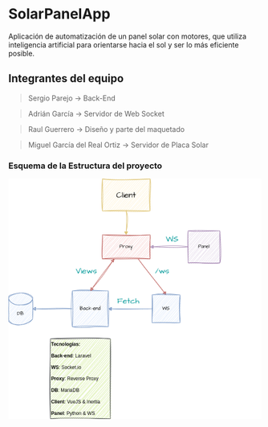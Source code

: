 # SolarPanelApp
Aplicación de automatización de un panel solar con motores, que utiliza inteligencia artificial para orientarse hacia el sol y ser lo más eficiente posible.

## Integrantes del equipo

> Sergio Parejo -> Back-End

> Adrián García -> Servidor de Web Socket

> Raul Guerrero -> Diseño y parte del maquetado

> Miguel García del Real Ortiz -> Servidor de Placa Solar


### Esquema de la Estructura del proyecto
![Imagen con la estructura del proyecto](Estructura.png)